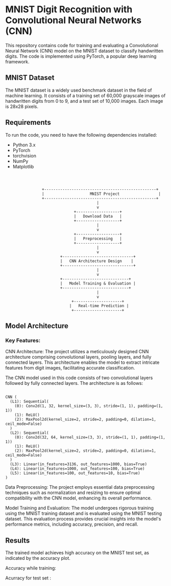# MNIST Digit Recognition with Convolutional Neural Networks (CNN)

This repository contains code for training and evaluating a Convolutional Neural Network (CNN) model on the MNIST dataset to classify handwritten digits. The code is implemented using PyTorch, a popular deep learning framework.

## MNIST Dataset

The MNIST dataset is a widely used benchmark dataset in the field of machine learning. It consists of a training set of 60,000 grayscale images of handwritten digits from 0 to 9, and a test set of 10,000 images. Each image is 28x28 pixels.

## Requirements

To run the code, you need to have the following dependencies installed:

- Python 3.x
- PyTorch
- torchvision
- NumPy
- Matplotlib


```mermaid



                +-------------------------------------------------+
                |                    MNIST Project                 |
                +-------------------------------------------------+
                                        |
                                        v
                              +-------------------+
                              |   Download Data   |
                              +-------------------+
                                        |
                                        v
                              +-------------------+
                              |   Preprocessing   |
                              +-------------------+
                                        |
                                        v
                        +-------------------------------+
                        |   CNN Architecture Design    |
                        +-------------------------------+
                                        |
                                        v
                        +-----------------------------+
                        |   Model Training & Evaluation |
                        +-----------------------------+
                                        |
                                        v
                             +---------------------+
                            |   Real-time Prediction |
                             +---------------------+

```


## Model Architecture

### Key Features:

CNN Architecture: The project utilizes a meticulously designed CNN architecture comprising convolutional layers, pooling layers, and fully connected layers. This architecture enables the model to extract intricate features from digit images, facilitating accurate classification.

The CNN model used in this code consists of two convolutional layers followed by fully connected layers. The architecture is as follows:
```

CNN (
  (L1): Sequential(
    (0): Conv2d(1, 32, kernel_size=(3, 3), stride=(1, 1), padding=(1, 1))
    (1): ReLU()
    (2): MaxPool2d(kernel_size=2, stride=2, padding=0, dilation=1, ceil_mode=False)
  )
  (L2): Sequential(
    (0): Conv2d(32, 64, kernel_size=(3, 3), stride=(1, 1), padding=(1, 1))
    (1): ReLU()
    (2): MaxPool2d(kernel_size=2, stride=2, padding=0, dilation=1, ceil_mode=False)
  )
  (L3): Linear(in_features=3136, out_features=1000, bias=True)
  (L4): Linear(in_features=1000, out_features=100, bias=True)
  (L5): Linear(in_features=100, out_features=10, bias=True)
)

```



Data Preprocessing: The project employs essential data preprocessing techniques such as normalization and resizing to ensure optimal compatibility with the CNN model, enhancing its overall performance.


Model Training and Evaluation: The model undergoes rigorous training using the MNIST training dataset and is evaluated using the MNIST testing dataset. This evaluation process provides crucial insights into the model's performance metrics, including accuracy, precision, and recall.


## Results

The trained model achieves high accuracy on the MNIST test set, as indicated by the accuracy plot.

Accuracy while training:


Acurracy for test set :

